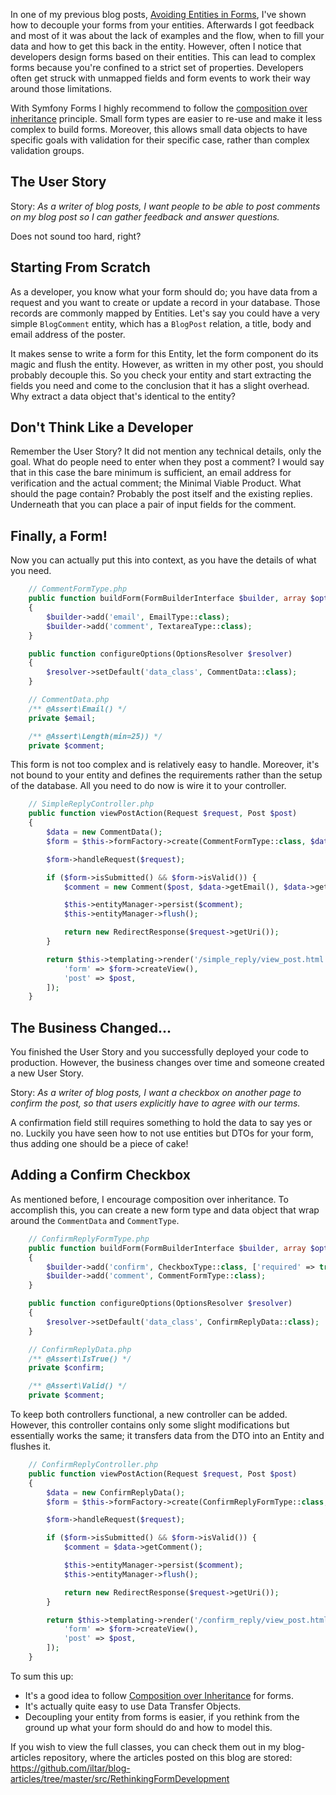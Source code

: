 [//]: # (TITLE: Rethinking Form Development)
[//]: # (DATE: 2016-12-17T14:30:00+01:00)
[//]: # (TAGS: Symfony, Forms, DTO, Data Transfer Object, Entity, User Story, Minimal Viable Product)

In one of my previous blog posts, [Avoiding Entities in Forms][entities in forms], I've shown how to decouple your forms
from your entities. Afterwards I got feedback and most of it was about the lack of examples and the flow, when
to fill your data and how to get this back in the entity. However, often I notice that developers design forms
based on their entities. This can lead to complex forms because you're confined to a strict set of properties.
Developers often get struck with unmapped fields and form events to work their way around those limitations.

With Symfony Forms I highly recommend to follow the [composition over inheritance][composition over inheritance]
principle. Small form types are easier to re-use and make it less complex to build forms. Moreover, this allows small
data objects to have specific goals with validation for their specific case, rather than complex validation groups.

[entities in forms]: /post/avoiding-entities-in-forms
[composition over inheritance]: https://en.wikipedia.org/wiki/Composition_over_inheritance

## The User Story
Story: _As a writer of blog posts, I want people to be able to post comments on my blog post so I can gather feedback
and answer questions._

Does not sound too hard, right?

## Starting From Scratch
As a developer, you know what your form should do; you have data from a request and you want to create or update
a record in your database. Those records are commonly mapped by Entities. Let's say you could have a very simple
`BlogComment` entity, which has a `BlogPost` relation, a title, body and email address of the poster.

It makes sense to write a form for this Entity, let the form component do its magic and flush the entity. However, as
written in my other post, you should probably decouple this. So you check your entity and start extracting the fields
you need and come to the conclusion that it has a slight overhead. Why extract a data object that's identical to the
entity?

## Don't Think Like a Developer
Remember the User Story? It did not mention any technical details, only the goal. What do people need to enter when they
post a comment? I would say that in this case the bare minimum is sufficient, an email address for verification and the
actual comment; the Minimal Viable Product. What should the page contain? Probably the post itself and the existing
replies. Underneath that you can place a pair of input fields for the comment.

## Finally, a Form!
Now you can actually put this into context, as you have the details of what you need.

```php
    // CommentFormType.php
    public function buildForm(FormBuilderInterface $builder, array $options)
    {
        $builder->add('email', EmailType::class);
        $builder->add('comment', TextareaType::class);
    }

    public function configureOptions(OptionsResolver $resolver)
    {
        $resolver->setDefault('data_class', CommentData::class);
    }
```
```php
    // CommentData.php
    /** @Assert\Email() */
    private $email;

    /** @Assert\Length(min=25)) */
    private $comment;
```

This form is not too complex and is relatively easy to handle. Moreover, it's not bound to your entity and defines the
requirements rather than the setup of the database. All you need to do now is wire it to your controller.

```php
    // SimpleReplyController.php
    public function viewPostAction(Request $request, Post $post)
    {
        $data = new CommentData();
        $form = $this->formFactory->create(CommentFormType::class, $data);

        $form->handleRequest($request);

        if ($form->isSubmitted() && $form->isValid()) {
            $comment = new Comment($post, $data->getEmail(), $data->getComment());

            $this->entityManager->persist($comment);
            $this->entityManager->flush();

            return new RedirectResponse($request->getUri());
        }

        return $this->templating->render('/simple_reply/view_post.html.twig', [
            'form' => $form->createView(),
            'post' => $post,
        ]);
    }
```

## The Business Changed...
You finished the User Story and you successfully deployed your code to production. However, the business changes over
time and someone created a new User Story.

Story: _As a writer of blog posts, I want a checkbox on another page to confirm the post, so that users explicitly have
to agree with our terms._

A confirmation field still requires something to hold the data to say yes or
no. Luckily you have seen how to not use entities but DTOs for your form, thus adding one should be a piece of cake!

## Adding a Confirm Checkbox
As mentioned before, I encourage composition over inheritance. To accomplish this, you can create a new form type and
data object that wrap around the `CommentData` and `CommentType`.

```php
    // ConfirmReplyFormType.php
    public function buildForm(FormBuilderInterface $builder, array $options)
    {
        $builder->add('confirm', CheckboxType::class, ['required' => true]);
        $builder->add('comment', CommentFormType::class);
    }

    public function configureOptions(OptionsResolver $resolver)
    {
        $resolver->setDefault('data_class', ConfirmReplyData::class);
    }
```
```php
    // ConfirmReplyData.php
    /** @Assert\IsTrue() */
    private $confirm;

    /** @Assert\Valid() */
    private $comment;
```

To keep both controllers functional, a new controller can be added. However, this controller contains only some slight
modifications but essentially works the same; it transfers data from the DTO into an Entity and flushes it.

```php
    // ConfirmReplyController.php
    public function viewPostAction(Request $request, Post $post)
    {
        $data = new ConfirmReplyData();
        $form = $this->formFactory->create(ConfirmReplyFormType::class, $data);

        $form->handleRequest($request);

        if ($form->isSubmitted() && $form->isValid()) {
            $comment = $data->getComment();

            $this->entityManager->persist($comment);
            $this->entityManager->flush();

            return new RedirectResponse($request->getUri());
        }

        return $this->templating->render('/confirm_reply/view_post.html.twig', [
            'form' => $form->createView(),
            'post' => $post,
        ]);
    }
```

To sum this up:
 - It's a good idea to follow [Composition over Inheritance][composition over inheritance] for forms.
 - It's actually quite easy to use Data Transfer Objects.
 - Decoupling your entity from forms is easier, if you rethink from the ground up what your form should do and how to
 model this.
 
If you wish to view the full classes, you can check them out in my blog-articles repository, where the articles posted
on this blog are stored: https://github.com/iltar/blog-articles/tree/master/src/RethinkingFormDevelopment

